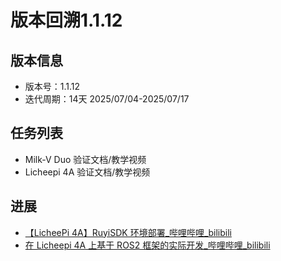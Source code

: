 # 版本回溯1.1.12

## 版本信息

- 版本号：1.1.12
- 迭代周期：14天 2025/07/04-2025/07/17

## 任务列表

- Milk-V Duo 验证文档/教学视频
- Licheepi 4A  验证文档/教学视频


## 进展
- [【LicheePi 4A】RuyiSDK 环境部署_哔哩哔哩_bilibili](https://www.bilibili.com/video/BV12k36zKE2u/?spm_id_from=333.1387.homepage.video_card.click&vd_source=417238cd96b1b549d14bcb35a9da3cf0)
- [在 Licheepi 4A 上基于 ROS2 框架的实际开发_哔哩哔哩_bilibili](https://www.bilibili.com/video/BV1CouFz2EeR/?spm_id_from=333.1387.homepage.video_card.click&vd_source=417238cd96b1b549d14bcb35a9da3cf0)